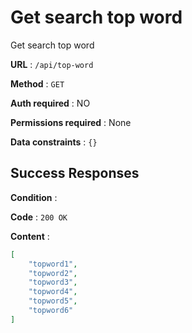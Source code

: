 # Get search top word

Get search top word

**URL** : `/api/top-word`

**Method** : `GET`

**Auth required** : NO

**Permissions required** : None

**Data constraints** : `{}`

## Success Responses

**Condition** : 

**Code** : `200 OK`

**Content** : 
```json
[
    "topword1",
    "topword2",
    "topword3",
    "topword4",
    "topword5",
    "topword6"
]
```